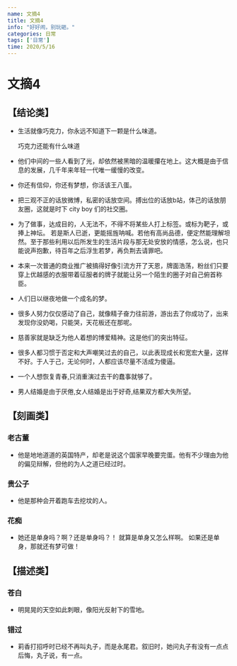 ```yaml
---
name: 文摘4
title: 文摘4
info: "好好闹，别玩砸。"
categories: 日常
tags: ['日常']
time: 2020/5/16
---
```


# 文摘4

## 【结论类】

- 生活就像巧克力，你永远不知道下一颗是什么味道。

  巧克力还能有什么味道

- 他们中间的一些人看到了光，却依然被黑暗的温暖攥在地上。这大概是由于信息的发展，几千年来年轻一代唯一缓慢的改变。

- 你还有信仰，你还有梦想，你活该王八蛋。

- 把三观不正的话放微博，私密的话放空间。搏出位的话放b站，体己的话放朋友圈，这就是时下 city boy 们的社交圈。

- 为了做事，达成目的，人无法不，不得不将某些人打上标签。或标为靶子，或捧上神坛。
  若是斯人已逝，更能摇旌呐喊。若他有高尚品德，便定然能理解坦然。至于那些利用以后所发生的生活片段与那无处安放的情感，怎么说，也只能说声抱歉，待百年之后浮生若梦，再负荆去请罪吧。

- 本来一次普通的商业推广被搞得好像引流方开了天恩，牌面浩荡，粉丝们只要穿上优越感的衣服带着征服者的牌子就能让另一个陌生的圈子对自己俯首称臣。

- 人们日以继夜地做一个成名的梦。

- 很多人努力仅仅感动了自己，就像精子奋力往前游，游出去了你成功了，出来发现你没奶喝，只能哭，天花板还在那呢。

- 慈善家就是缺乏为他人着想的博爱精神。这是他们的突出特征。

- 很多人都习惯于否定和大声嘲笑过去的自己，以此表现成长和宽宏大量，这样不好。于人于己，无论何时，人都应该尽量不活成为傻逼。

- 一个人想恢复青春,只消重演过去干的蠢事就够了。

- 男人结婚是由于厌倦,女人结婚是出于好奇,结果双方都大失所望。

## 【刻画类】

### 老古董

- 他是地地道道的英国特产，却老是说这个国家早晚要完蛋。他有不少理由为他的偏见辩解，但他的为人之道已经过时。

### 贵公子

- 他是那种会开着跑车去挖坟的人。

### 花痴

- 她还是单身吗？啊？还是单身吗？！
  就算是单身又怎么样啊。
  如果还是单身，那就还有梦可做！

## 【描述类】

### 苍白

- 明晃晃的天空如此刺眼，像阳光反射下的雪地。

### 错过

- 莉香打招呼时已经不再叫丸子，而是永尾君。叙旧时，她问丸子有没有一点点后悔，丸子说，有一点。


